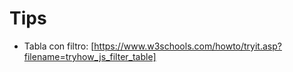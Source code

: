 # Tips

- Tabla con filtro: [https://www.w3schools.com/howto/tryit.asp?filename=tryhow_js_filter_table]

